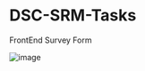 # DSC-SRM-Tasks
FrontEnd Survey Form

![image](https://user-images.githubusercontent.com/58331543/168557741-fb0029c4-9695-49c2-b784-7c792d0e936d.png)
